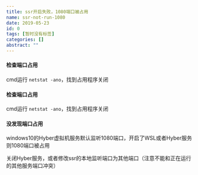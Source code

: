 ```yaml
---
title: ssr开启失败，1080端口被占用
name: ssr-not-run-1080
date: 2019-05-23
id: 0
tags: [暂时没有标签]
categories: []
abstract: ""
---
```



#### 检查端口占用

cmd运行 `netstat -ano`，找到占用程序关闭
<!--more-->


#### 检查端口占用

cmd运行 `netstat -ano`，找到占用程序关闭<!--more-->

#### 没发现端口占用

windows10的Hyber虚拟机服务默认监听1080端口，开启了WSL或者Hyber服务则1080端口被占用

关闭Hyber服务，或者修改ssr的本地监听端口为其他端口（注意不能和正在运行的其他服务端口冲突）